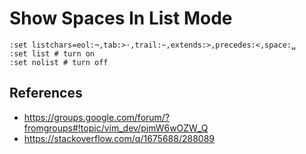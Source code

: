 # Show Spaces In List Mode

```
:set listchars=eol:¬,tab:>·,trail:~,extends:>,precedes:<,space:␣
:set list # turn on
:set nolist # turn off
```

## References

- https://groups.google.com/forum/?fromgroups#!topic/vim_dev/pjmW6wOZW_Q
- https://stackoverflow.com/q/1675688/288089

